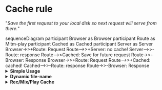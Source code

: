 # Cache rule

"_Save the first request to your local disk so next request will serve from there._"

<div class="details" title="Diagram">
<div class="mermaid">
sequenceDiagram
    participant Browser as Browser
    participant Route as Mitm-play
    participant Cached as Cached
    participant Server as Server
    Browser->>+Route: Request
    Route-->>+Server: no cache!
    Server-->>-Route: response
    Route-->>Cached: Save for future request
    Route->>-Browser: Response
    Browser->>+Route: Request
    Route-->>+Cached: cached!
    Cached-->>-Route: response
    Route->>-Browser: Response
</div>
</div>

<details><summary><b>Simple Usage</b></summary>

## Simple Usage
For simple caching, minimum requirement to set up are the `url` and `contentType`. Example below show `url` combine with regex notation 

```js
'cache:_test~01': {
  '/css/_.+': { // internally, lookup will use regex: /\/css\/_.+/
    contentType: ['css']
  }
}
```
By default, file-cache will be stored in Mitm-play profile under browser name folder
<div class="details" title="Cache will be save on Mitm-play profile">

![Icon](./cache-01-file.png 'cache-01-file:att height=50% width=50%')

Structure folder will resemble the URL path, the `headers` information is saved into `$` folder 

![Icon](./cache-01-logs.png 'cache-01-logs:att width=100%')

</div>
</details>

<details><summary><b>Dynamic file-name</b></summary>

## Dynamic file-name: with regex grouping
`file` property was introduce to move file-cache from Mitm-profile, value can be just literal String (but restricted the usefullness) or combine with _reqex search-result-label_ denoted with `:1`, `:2`, etc.
```js
'cache:_test~02': {
  '/css/(_.+).css': { // regex: /\/css\/(_.+).css/
    contentType: ['css'],
    file: '_assets_/:1',
  }
},
```
if file containts _forward slash_ `/` it will be interpeted as folder

<div class="details" title="Cache will be save on user-route">

![Icon](./cache-02-file.png 'cache-02-file:att width=30%')

The file-name saved will have additional text to covers some scenarios:
* `method` to support action based on `method` ie: CRUD in REST style API
* `file-ext` it's a translate from content-type

![Icon](./cache-02-logs.png 'cache-02-logs:att width=100%')

</div>

`path` property can be use to denoted folder so file doesn't need to contains path 
```js
'cache:_test~03': {
  '/css/(_.+).css': {
    contentType: ['css'],
    path: '_assets_',
    file: ':1',
  }
},
```
or file-cached need to be living on your home-folder
```js
path: '~/_assets_'
```
or your root-folder
```js
path: '/_assets_'
```
</details>

<details><summary><b>Rec/Mix/Play Cache</b></summary>

## Rec/Mix/Play Cache
`seq` property it was introduce to record caching sequences to the same `URL`, typically `cache` act as **record & replay steps**, this scenario usually to debug UI bug with specific steps of the flow of app.

It must have a **html-tag** to flag as the start of steps so the sequences can be counted correctly.

```js
'cache:_test~22': {
  '/css/(_.+).css': {
    contentType: ['css'],
    file: '_assets_/my-css',
    seq: true,
  }
},
```
### Html-tag
```js
html: {
  '/typing-test$': {
    tags: 'activity',
  }
},
```
### How to run
The first step is to record the flow and do the navigation
```
$ mitm-play -a='rec:activity' 
```

Next step is to replay the flow
```
$ mitm-play -a='play:activity' 
```
OR it can add as an option tags
```js
'args:activity~a.rec': {
  activity: 'rec:activity',
},
'args:activity~b.mix': {
  activity: 'mix:activity',
},
'args:activity~c.play': {
  activity: 'play:activity',
},
```

</details>
